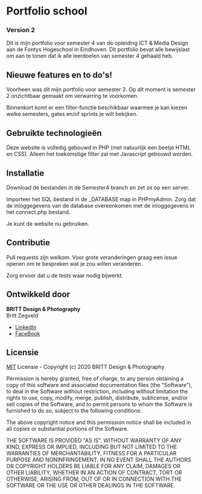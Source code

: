 # Portfolio school

### Version 2

Dit is mijn portfolio voor semester 4 van de opleiding ICT & Media Design aan de Fontys Hogeschool in Eindhoven. Dit portfolio bevat alle bewijslast om aan te tonen dat ik alle leerdoelen van semester 4 gehaald heb.

## Nieuwe features en to do's!

Voorheen was dit mijn portfolio voor semester 2. Op dit moment is semester 2 onzichtbaar gemaakt om verwarring te voorkomen.

Binnenkort komt er een filter-functie beschikbaar waarmee je kan kiezen welke semesters, gates en/of sprints je wilt bekijken.

## Gebruikte technologieën

Deze website is volledig gebouwd in PHP (met natuurlijk een beetje HTML en CSS). Alleen het toekomstige filter zal met Javascript gebouwd worden.

## Installatie

Download de bestanden in de Semester4 branch en zet ze op een server.

Importeer het SQL bestand in de \_DATABASE map in PHPmyAdmin. Zorg dat de inloggegevens van de database overeenkomen met de inloggegevens in het connect.php bestand.

Je kunt de website nu gebruiken.

## Contributie

Pull requests zijn welkom. Voor grote veranderingen graag een issue openen om te bespreken wat je zou willen veranderen.

Zorg ervoor dat u de tests waar nodig bijwerkt.

## Ontwikkeld door

**BRITT Design & Photography**  
Britt Zegveld

- [LinkedIn](https://www.linkedin.com/in/brittzegveld/)
- [FaceBook](https://www.facebook.com/BrittDesignPhotography)

## Licensie

[MIT](https://choosealicense.com/licenses/mit/) Licensie - Copyright (c) 2020 BRITT Design & Photography

Permission is hereby granted, free of charge, to any person obtaining a copy of this software and associated documentation files (the "Software"), to deal in the Software without restriction, including without limitation the rights to use, copy, modify, merge, publish, distribute, sublicense, and/or sell copies of the Software, and to permit persons to whom the Software is furnished to do so, subject to the following conditions:

The above copyright notice and this permission notice shall be included in all copies or substantial portions of the Software.

THE SOFTWARE IS PROVIDED "AS IS", WITHOUT WARRANTY OF ANY KIND, EXPRESS OR IMPLIED, INCLUDING BUT NOT LIMITED TO THE WARRANTIES OF MERCHANTABILITY, FITNESS FOR A PARTICULAR PURPOSE AND NONINFRINGEMENT. IN NO EVENT SHALL THE AUTHORS OR COPYRIGHT HOLDERS BE LIABLE FOR ANY CLAIM, DAMAGES OR OTHER LIABILITY, WHETHER IN AN ACTION OF CONTRACT, TORT OR OTHERWISE, ARISING FROM, OUT OF OR IN CONNECTION WITH THE SOFTWARE OR THE USE OR OTHER DEALINGS IN THE SOFTWARE.
